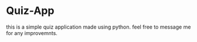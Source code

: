 # Quiz-App
this is a simple quiz application made using python.
feel free to message me for any improvemnts.
